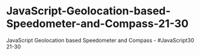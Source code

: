 # JavaScript-Geolocation-based-Speedometer-and-Compass-21-30
JavaScript Geolocation based Speedometer and Compass - #JavaScript30 21-30
